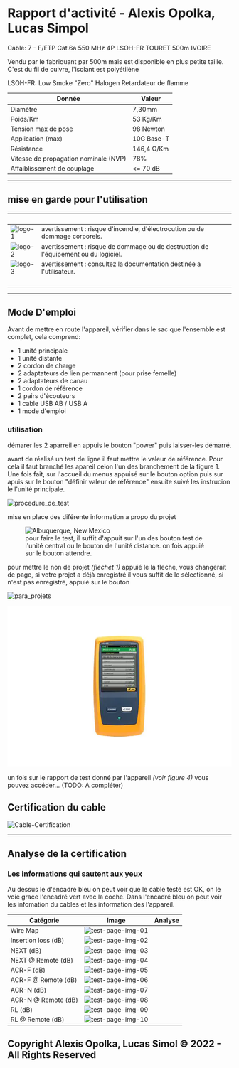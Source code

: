 # Rapport d'activité - Alexis Opolka, Lucas Simpol

Cable: 7 - F/FTP Cat.6a 550 MHz 4P LSOH-FR TOURET 500m IVOIRE

Vendu par le fabriquant par 500m mais est disponible en plus petite taille.
C'est du fil de cuivre, l'isolant est polyétilène

LSOH-FR: Low Smoke "Zero" Halogen Retardateur de flamme

| Donnée                                  | Valeur                  |
|-----------------------------------------|-------------------------|
| Diamètre                                | 7,30mm                  |
| Poids/Km                                | 53 Kg/Km                |
| Tension max de pose                     | 98 Newton               |
| Application (max)                       | 10G Base-T              |
| Résistance                              | 146,4 &ohm;/Km          |
| Vitesse de propagation nominale (NVP)   | 78%                     |
| Affaiblissement de couplage             | &lt;= 70 dB             |

<hr>

## mise en garde pour l'utilisation

| &nbsp;                                | &nbsp;                                                                              |
|---------------------------------------|-------------------------------------------------------------------------------------|
| ![logo-1](./src/img/logos/logo_1.png) | avertissement : risque d'incendie, d'électrocution ou de dommage corporels.         |
| ![logo-2](./src/img/logos/logo_2.png) | avertissement : risque de dommage ou de destruction de l'équipement ou du logiciel. |
| ![logo-3](./src/img/logos/logo_3.png) | avertissement : consultez la documentation destinée a l'utilisateur.                |
| &nbsp;                                | &nbsp;                                                                              |

<hr>

## Mode D'emploi

Avant de mettre en route l'appareil, vérifier dans le sac que l'ensemble est complet, cela comprend:

- 1 unité principale
- 1 unité distante
- 2 cordon de charge
- 2 adaptateurs de lien permannent (pour prise femelle)
- 2 adaptateurs de canau
- 1 cordon de référence
- 2 pairs d'écouteurs
- 1 cable USB AB / USB A
- 1 mode d'emploi

### utilisation

démarer les 2 aparreil en appuis le bouton "power" puis laisser-les démarré.

avant de réalisé un test de ligne il faut mettre le valeur de référence.
Pour cela il faut branché les apareil celon l'un des branchement de la figure 1.
Une fois fait, sur l'accueil du menus appuisé sur le bouton option puis sur apuis
sur le bouton "définir valeur de référence" ensuite suivé les instrucion le l'unité principale.

![procedure_de_test](./src/procedure_de_test.png)

mise en place des diférente information a propo du projet

<figure>
    <img src="./src/img/dsxi/ecran-accueil.jpg"
         alt="Albuquerque, New Mexico" width="300px" height="300px">
    <figcaption>
      pour faire le test, il suffit d'appuit sur l'un des bouton test de l'unité
      central ou le bouton de l'unité distance. on fois appuié sur le bouton attendre.
    </figcaption>
</figure>

pour mettre le non de projet *(flechet 1)* appuié le la fleche, vous changerait de page,
si votre projet a déjà enregistré il vous suffit de le sélectionné, si n'est pas enregistré,
appuié sur le bouton

![para_projets](./src/img/dsxi/para_projets.jpg)

![test_OK.png](./src/img/dsxi/dsxi_test_OK)

un fois sur le rapport de test donné par l'appareil *(voir figure 4)*
vous pouvez accéder... (TODO: A compléter)

## Certification du cable

![Cable-Certification](./src/dsxi-tests/img/designated-cable/Rapport-de-test-SIMPOL_OPOLKA_Page_3.png "Certification du cable")

<hr>

## Analyse de la certification

### Les informations qui sautent aux yeux

Au dessus le d'encadré bleu on peut voir que le cable testé est OK,
on le voie grace l'encadré vert avec la coche.
Dans l'encadré bleu on peut voir les infomation du cables et les information des l'appareil.  

| Catégorie             | Image                                                                                                                                    | Analyse        |
|-----------------------|------------------------------------------------------------------------------------------------------------------------------------------|----------------|
| Wire Map              | ![test-page-img-01](./src/dsxi-tests/img/designated-cable/Rapport-de-test-SIMPOL_OPOLKA_Page_3_Image_0003.png "Wire Map")                |
| Insertion loss (dB)   | ![test-page-img-02](./src/dsxi-tests/img/designated-cable/Rapport-de-test-SIMPOL_OPOLKA_Page_3_Image_0004.png "Insertion loss (dB)")     |
| NEXT (dB)             | ![test-page-img-03](./src/dsxi-tests/img/designated-cable/Rapport-de-test-SIMPOL_OPOLKA_Page_3_Image_0005.png "NEXT (dB)")               |
| NEXT @ Remote (dB)    | ![test-page-img-04](./src/dsxi-tests/img/designated-cable/Rapport-de-test-SIMPOL_OPOLKA_Page_3_Image_0006.png "NEXT @ Remote (dB)")      |
| ACR-F (dB)            | ![test-page-img-05](./src/dsxi-tests/img/designated-cable/Rapport-de-test-SIMPOL_OPOLKA_Page_3_Image_0007.png "ACR-F (dB)")              |
| ACR-F @ Remote (dB)   | ![test-page-img-06](./src/dsxi-tests/img/designated-cable/Rapport-de-test-SIMPOL_OPOLKA_Page_3_Image_0008.png "ACR-F @ Remote (dB)")     |
| ACR-N (dB)            | ![test-page-img-07](./src/dsxi-tests/img/designated-cable/Rapport-de-test-SIMPOL_OPOLKA_Page_3_Image_0009.png "ACR-N (dB)")              |
| ACR-N @ Remote (dB)   | ![test-page-img-08](./src/dsxi-tests/img/designated-cable/Rapport-de-test-SIMPOL_OPOLKA_Page_3_Image_0010.png "ACR-N @ Remote (dB)")     |
| RL (dB)               | ![test-page-img-09](./src/dsxi-tests/img/designated-cable/Rapport-de-test-SIMPOL_OPOLKA_Page_3_Image_0011.png "RL (dB)")                 |
| RL @ Remote (dB)      | ![test-page-img-10](./src/dsxi-tests/img/designated-cable/Rapport-de-test-SIMPOL_OPOLKA_Page_3_Image_0012.png "RL @ Remote (dB)")        |

## Copyright Alexis Opolka, Lucas Simol &copy; 2022 - All Rights Reserved
